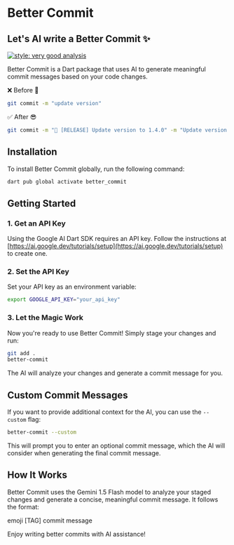 # Better Commit

## Let's AI write a Better Commit ✨

[![style: very good analysis](https://img.shields.io/badge/style-very_good_analysis-B22C89.svg)](https://pub.dev/packages/very_good_analysis)

Better Commit is a Dart package that uses AI to generate meaningful commit messages based on your code changes.


❌ Before 🤮
```bash
git commit -m "update version"
```

✅ After 😎
```bash
git commit -m "🚀 [RELEASE] Update version to 1.4.0" -m "Update version number in pubspec.yaml and changelog."
```

## Installation

To install Better Commit globally, run the following command:

```bash
dart pub global activate better_commit
```

## Getting Started

### 1. Get an API Key

Using the Google AI Dart SDK requires an API key. Follow the instructions at [https://ai.google.dev/tutorials/setup](https://ai.google.dev/tutorials/setup) to create one.

### 2. Set the API Key

Set your API key as an environment variable:

```bash
export GOOGLE_API_KEY="your_api_key"
```

### 3. Let the Magic Work

Now you're ready to use Better Commit! Simply stage your changes and run:

```bash
git add .
better-commit
```

The AI will analyze your changes and generate a commit message for you.

## Custom Commit Messages

If you want to provide additional context for the AI, you can use the `--custom` flag:

```bash
better-commit --custom
```

This will prompt you to enter an optional commit message, which the AI will consider when generating the final commit message.

## How It Works

Better Commit uses the Gemini 1.5 Flash model to analyze your staged changes and generate a concise, meaningful commit message. It follows the format:

emoji [TAG] commit message

Enjoy writing better commits with AI assistance!
